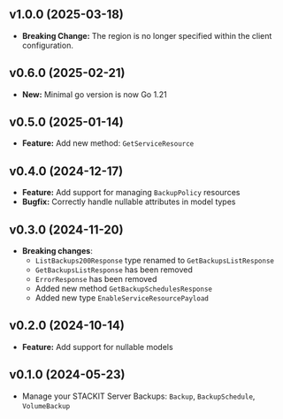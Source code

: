 ## v1.0.0 (2025-03-18)
- **Breaking Change:** The region is no longer specified within the client configuration. 

## v0.6.0 (2025-02-21)
- **New:** Minimal go version is now Go 1.21

## v0.5.0 (2025-01-14)

- **Feature:** Add new method: `GetServiceResource` 

## v0.4.0 (2024-12-17)

- **Feature:** Add support for managing `BackupPolicy` resources
- **Bugfix:** Correctly handle nullable attributes in model types

## v0.3.0 (2024-11-20)

- **Breaking changes**: 
  - `ListBackups200Response` type renamed to `GetBackupsListResponse`
  - `GetBackupsListResponse` has been removed
  - `ErrorResponse` has been removed
  - Added new method `GetBackupSchedulesResponse`
  - Added new type `EnableServiceResourcePayload`

## v0.2.0 (2024-10-14)

- **Feature:** Add support for nullable models

## v0.1.0 (2024-05-23)

- Manage your STACKIT Server Backups: `Backup`, `BackupSchedule`, `VolumeBackup`
